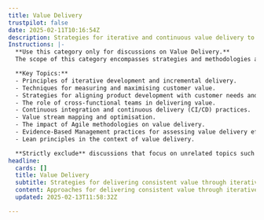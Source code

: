```yaml
---
title: Value Delivery
trustpilot: false
date: 2025-02-11T10:16:54Z
description: Strategies for iterative and continuous value delivery to customers.
Instructions: |-
  **Use this category only for discussions on Value Delivery.**  
  The scope of this category encompasses strategies and methodologies aimed at ensuring iterative and continuous delivery of value to customers within Agile, Scrum, and DevOps frameworks. The purpose is to highlight practices that enhance customer satisfaction and business agility through effective value management.

  **Key Topics:**
  - Principles of iterative development and incremental delivery.
  - Techniques for measuring and maximising customer value.
  - Strategies for aligning product development with customer needs and feedback.
  - The role of cross-functional teams in delivering value.
  - Continuous integration and continuous delivery (CI/CD) practices.
  - Value stream mapping and optimisation.
  - The impact of Agile methodologies on value delivery.
  - Evidence-Based Management practices for assessing value delivery effectiveness.
  - Lean principles in the context of value delivery.

  **Strictly exclude** discussions that focus on unrelated topics such as project management methodologies outside Agile, technical implementation details without a value context, or personal opinions that do not align with established theories and philosophies of value delivery.
headline:
  cards: []
  title: Value Delivery
  subtitle: Strategies for delivering consistent value through iterative processes and informed decision-making for enhanced customer satisfaction.
  content: Approaches for delivering consistent value through iterative processes, informed decision-making, and continuous improvement. Posts should explore topics such as customer feedback integration, prioritisation techniques, flow optimisation, performance measurement, and adapting to changing requirements, all aimed at enhancing customer satisfaction and organisational effectiveness.
  updated: 2025-02-13T11:58:32Z

---
```


